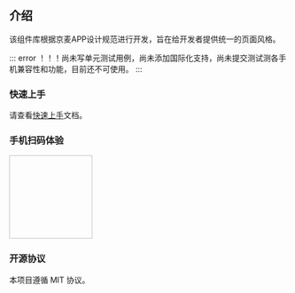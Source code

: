 ## 介绍

该组件库根据京麦APP设计规范进行开发，旨在给开发者提供统一的页面风格。

::: error
！！！尚未写单元测试用例，尚未添加国际化支持，尚未提交测试测各手机兼容性和功能，目前还不可使用。
:::

### 快速上手

请查看[快速上手](#/components/quickUse)文档。

### 手机扫码体验

<img style="width: 150px; height: 150px;" :src="codeImg" />

### 开源协议

本项目遵循 MIT 协议。

<script>
import QRCode from 'qrcode'

export default {
  data () {
    return {
      codeImg: ''
    }
  },
  mounted () {
    let path = location.pathname.slice(0, location.pathname.lastIndexOf('/'))
    let url = `${location.protocol}//${location.host}${path}/examples.html`
    console.log(url)
    QRCode.toDataURL(url, {
      margin: 0
    }).then(url => {
      this.codeImg = url
    })
  }
}
</script>